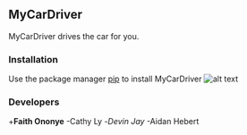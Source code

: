 ## MyCarDriver
MyCarDriver drives the car for you.
### Installation
Use the package manager [pip](https://pypi.org/project/pip/) to install MyCarDriver
![alt text](https://upload.wikimedia.org/wikipedia/commons/thumb/0/0a/Python.svg/270px-Python.svg.png)
### Developers
+**Faith Ononye**
-Cathy Ly
-_Devin Jay_
-Aidan Hebert
